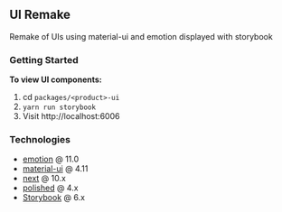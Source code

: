 ## UI Remake

Remake of UIs using material-ui and emotion displayed with storybook

### Getting Started

**To view UI components:**

1. cd `packages/<product>-ui`
1. `yarn run storybook`  
2. Visit http://localhost:6006


### Technologies

- [emotion](https://emotion.sh/docs/@emotion/css) @ 11.0
- [material-ui](https://material-ui.com/) @ 4.11
- [next](https://nextjs.org/docs/getting-started) @ 10.x
- [polished](https://polished.js.org/docs/) @ 4.x
- [Storybook](https://storybook.js.org/) @ 6.x
